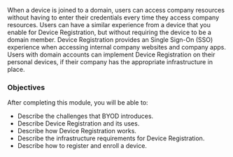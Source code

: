 When a device is joined to a domain, users can access company resources without having to enter their credentials every time they access company resources. Users can have a similar experience from a device that you enable for Device Registration, but without requiring the device to be a domain member. Device Registration provides an Single Sign-On (SSO) experience when accessing internal company websites and company apps. Users with domain accounts can implement Device Registration on their personal devices, if their company has the appropriate infrastructure in place.

### Objectives

After completing this module, you will be able to:

 -  Describe the challenges that BYOD introduces.
 -  Describe Device Registration and its uses.
 -  Describe how Device Registration works.
 -  Describe the infrastructure requirements for Device Registration.
 -  Describe how to register and enroll a device.
